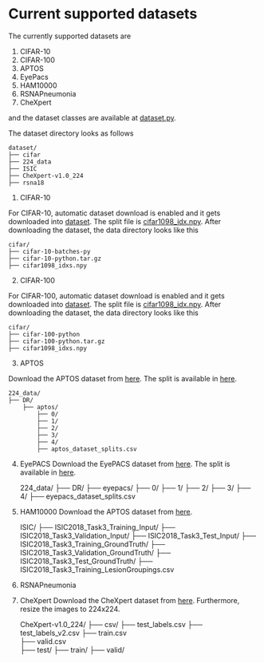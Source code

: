 # Current supported datasets
The currently supported datasets are

1. CIFAR-10
2. CIFAR-100
3. APTOS
4. EyePacs
5. HAM10000
6. RSNAPneumonia
7. CheXpert

and the dataset classes are available at [dataset.py](dataset.py).

The dataset directory looks as follows

    dataset/
    ├── cifar
    ├── 224_data
    ├── ISIC
    ├── CheXpert-v1.0_224
    ├── rsna18
    


1. CIFAR-10

For CIFAR-10, automatic dataset download is enabled and it gets downloaded into [dataset](./dataset). The split file is [cifar1098_idx.npy](./dataset/cifar/cifar1098_idxs.npy). After downloading the dataset, the data directory looks like this


    cifar/
    ├── cifar-10-batches-py
    ├── cifar-10-python.tar.gz
    ├── cifar1098_idxs.npy


2. CIFAR-100

For CIFAR-100, automatic dataset download is enabled and it gets downloaded into [dataset](./dataset). The split file is [cifar1098_idx.npy](./dataset/cifar/cifar1098_idxs.npy). After downloading the dataset, the data directory looks like this


    cifar/
    ├── cifar-100-python
    ├── cifar-100-python.tar.gz
    ├── cifar1098_idxs.npy

3. APTOS

Download the APTOS dataset from [here](https://www.kaggle.com/competitions/aptos2019-blindness-detection). The split is available in [here](./dataset/224_data/DR/aptos/aptos_dataset_splits.csv).


    224_data/
    ├── DR/
        ├── aptos/
            ├── 0/
            ├── 1/
            ├── 2/
            ├── 3/
            ├── 4/
            ├── aptos_dataset_splits.csv

4. EyePACS
Download the EyePACS dataset from [here](https://www.kaggle.com/competitions/aptos2019-blindness-detection). The split is available in [here](./dataset/224_data/DR/eyepacs/eyepacs_dataset_splits.csv).


    224_data/
    ├── DR/
        ├── eyepacs/
            ├── 0/
            ├── 1/
            ├── 2/
            ├── 3/
            ├── 4/
            ├── eyepacs_dataset_splits.csv  


5.  HAM10000
Download the APTOS dataset from [here](https://challenge.isic-archive.com/data/#2018).


    ISIC/
        ├── ISIC2018_Task3_Training_Input/
        ├── ISIC2018_Task3_Validation_Input/
        ├── ISIC2018_Task3_Test_Input/
        ├── ISIC2018_Task3_Training_GroundTruth/
        ├── ISIC2018_Task3_Validation_GroundTruth/
        ├── ISIC2018_Task3_Test_GroundTruth/
        ├── ISIC2018_Task3_Training_LesionGroupings.csv


6. RSNAPneumonia




7. CheXpert
Download the CheXpert dataset from [here](https://stanfordmlgroup.github.io/competitions/chexpert/). Furthermore, resize the images to 224x224.

    CheXpert-v1.0_224/
        ├── csv/
            ├── test_labels.csv
            ├── test_labels_v2.csv
            ├── train.csv            
            ├── valid.csv           
        ├── test/
        ├── train/
        ├── valid/